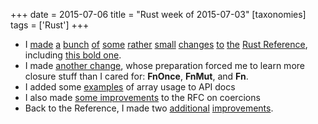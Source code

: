 +++
date = 2015-07-06
title = "Rust week of 2015-07-03"
[taxonomies]
tags = ['Rust']
+++

-   I [made] [a] [bunch] [of] [some] [rather] [small]
    [changes] [to] [the] [Rust Reference], including [this bold
    one].
-   I made [another change], whose preparation forced me to learn more
    closure stuff than I cared for: **FnOnce**, **FnMut**, and **Fn**.
-   I added some [examples] of array usage to API docs
-   I also made [some improvements] to the RFC on coercions
-   Back to the Reference, I made two [additional] [improvements].

  [made]: https://github.com/rust-lang/rust/pull/26785
  [a]: https://github.com/rust-lang/rust/pull/26786
  [bunch]: https://github.com/rust-lang/rust/pull/26787
  [of]: https://github.com/rust-lang/rust/pull/26788
  [some]: https://github.com/rust-lang/rust/pull/26789
  [rather]: https://github.com/rust-lang/rust/pull/26791
  [small]: https://github.com/rust-lang/rust/pull/26792
  [changes]: https://github.com/rust-lang/rust/pull/26795
  [to]: https://github.com/rust-lang/rust/pull/26796
  [the]: https://github.com/rust-lang/rust/pull/26800
  [Rust Reference]: http://doc.rust-lang.org/reference.html
  [this bold one]: https://github.com/rust-lang/rust/pull/26799
  [another change]: https://github.com/rust-lang/rust/pull/26808
  [examples]: https://github.com/rust-lang/rust/pull/26814
  [some improvements]: https://github.com/rust-lang/rfcs/pull/1189
  [additional]: https://github.com/rust-lang/rust/pull/26834
  [improvements]: https://github.com/rust-lang/rust/pull/26835
